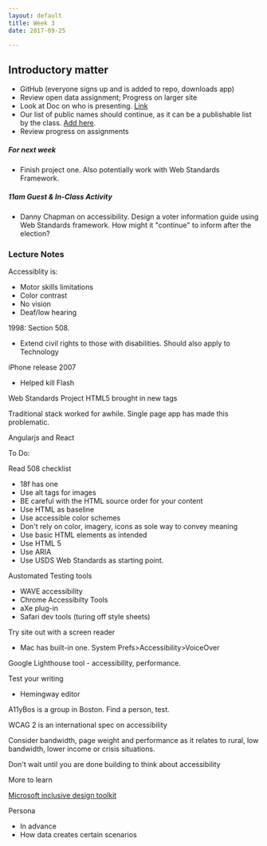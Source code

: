 ```yaml
---
layout: default
title: Week 3
date: 2017-09-25

---
```



## Introductory matter

* GitHub (everyone signs up and is added to repo, downloads app)
* Review open data assignment; Progress on larger site
* Look at Doc on who is presenting. [Link](https://docs.google.com/document/d/1OAJ9aUnOGOpoQdGYAhQdMmB9MGnQWZS3hA7caDqpt0s/edit)
* Our list of public names should continue, as it can be a publishable list by the class. [Add here](https://docs.google.com/document/d/1zVYmPPERzy-PtCRwVjiVq2YaQQgL6DIRCCJAnx02W44/edit).
* Review progress on assignments


##### For next week

* Finish project one. Also potentially work with Web Standards Framework.


##### 11am Guest & In-Class Activity

* Danny Chapman on accessibility. Design a voter information guide using Web Standards framework. How might it "continue" to inform after the election?

### Lecture Notes

Accessiblity is:
* Motor skills limitations
* Color contrast
* No vision
* Deaf/low hearing

1998: Section 508.
* Extend civil rights to those with disabilities. Should also apply to Technology

iPhone release 2007
* Helped kill Flash

Web Standards Project
HTML5 brought in new tags

Traditional stack worked for awhile.
Single page app has made this problematic.

Angularjs and React

To Do:

Read 508 checklist
- 18f has one
- Use alt tags for images
- BE careful with the HTML source order for your content
- Use HTML as baseline
- Use accessible color schemes
- Don't rely on color, imagery, icons as sole way to convey meaning
- Use basic HTML elements as intended
- Use HTML 5
- Use ARIA
- Use USDS Web Standards as starting point.

Austomated Testing tools
- WAVE accessibility
- Chrome Accessibilty Tools
- aXe plug-in
- Safari dev tools (turing off style sheets)

Try site out with a screen reader
- Mac has built-in one. System Prefs>Accessibility>VoiceOver

Google Lighthouse tool - accessibility, performance.

Test your writing
- Hemingway editor

A11yBos is a group in Boston. Find a person, test.

WCAG 2 is an international spec on accessibility

Consider bandwidth, page weight and performance as it relates to rural, low bandwidth, lower income or crisis situations.

Don't wait until you are done building to think about accessibility

More to learn

[Microsoft inclusive design toolkit](https://microsoft.com/en-us/design/inclusive)

Persona
- In advance
- How data creates certain scenarios
